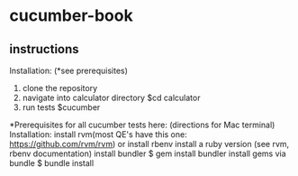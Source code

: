 # cucumber-book
## instructions


Installation: (*see prerequisites)
1.  clone the repository
2.  navigate into calculator directory
 $cd calculator
3. run tests
 $cucumber

*Prerequisites for all cucumber tests here: (directions for Mac terminal)
Installation:
install rvm(most QE's have this one: https://github.com/rvm/rvm) or install rbenv
install a ruby version (see rvm, rbenv documentation)
install bundler
$ gem install bundler
install gems via bundle
$ bundle install
